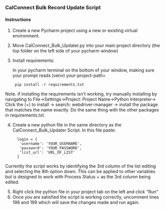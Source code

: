 
### CalConnect Bulk Record Update Script 


#### Instructions
1. Create a new Pycharm project using a new or existing virtual environment.
2. Move CalConnect_Bulk_Updater.py into your main project directory (the top folder on the left side of your pycharm window)
3. Install requirements:
   
   In your pycharm terminal on the bottom of your window, making sure your prompt reads (venv) your-project-path>
    
        pip install -r requirements.txt

   
Note. if installing the requirements isn't working, try manually installing by navigating to File->Settings->Project: Project Name->Python Interpreter-> Click the (+) to install -> search: webdriver-manager -> install the package that matches the name exactly. Do the same thing with the other packages in requirements.txt.

4. Create a new python file in the same directory as the CalConnect_Bulk_Updater Script. In this file paste:

         login = {
          'username': 'YOUR_USERNAME',
          'password': 'YOUR_PASSWORD',
          'list_url': 'URL_OF_LIST'
         }


Currently the script works by identifying the 3rd column of the list editing and selecting the 8th option down. This can be applied to other variables but is designed to work with Process Status + as the 3rd column being edited.

5. Right click the python file in your project tab on the left and click "Run"
6. Once you are satisfied the script is working correctly, uncomment lines 198 and 199 which will save the changes made and run again.